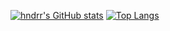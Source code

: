 [![hndrr's GitHub stats](https://github-readme-stats.vercel.app/api?username=hndrr)](https://github.com/anuraghazra/github-readme-stats)
[![Top Langs](https://github-readme-stats.vercel.app/api/top-langs/?username=hndrr&layout=compact)](https://github.com/anuraghazra/github-readme-stats)
